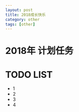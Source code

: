 ```yaml
---
layout: post
title: 2018成长快乐
category: other
tags: [other]
---
```


# 2018年 计划任务

# TODO LIST
* 1
* 2
* 3
* 4
